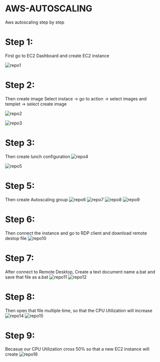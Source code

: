 # AWS-AUTOSCALING
Aws autoscaling step by step
# Step 1:
First go to EC2 Dashboard and create EC2 instance

![repo1](https://user-images.githubusercontent.com/73579847/123121561-e2176680-d462-11eb-91b4-c3fb57634fb2.jpg)

# Step 2:
Then create image
Select instace -> go to action -> select images and templet -> select create image

![repo2](https://user-images.githubusercontent.com/73579847/123122772-ebed9980-d463-11eb-9de7-8a3714c51922.jpg)

![repo3](https://user-images.githubusercontent.com/73579847/123123074-2eaf7180-d464-11eb-80f8-1bb19b311e91.jpg)

# Step 3:
Then create lunch configuration
![repo4](https://user-images.githubusercontent.com/73579847/123124183-155af500-d465-11eb-90f8-79ef770c1c75.jpg)

![repo5](https://user-images.githubusercontent.com/73579847/123124208-1b50d600-d465-11eb-89bc-04002fd5b344.jpg)

# Step 5:
Then create Autoscaling group
![repo6](https://user-images.githubusercontent.com/73579847/123125543-38d26f80-d466-11eb-85d5-17416e17a42e.jpg)
![repo7](https://user-images.githubusercontent.com/73579847/123125554-3bcd6000-d466-11eb-8bc3-3df4c3535f2b.jpg)
![repo8](https://user-images.githubusercontent.com/73579847/123125562-3d972380-d466-11eb-97f5-4407b3d3cc7f.jpg)
![repo9](https://user-images.githubusercontent.com/73579847/123125572-3ff97d80-d466-11eb-9756-936268211703.jpg)

# Step 6:
Then connect the instance and go to RDP client and download remote destop file
![repo10](https://user-images.githubusercontent.com/73579847/123125585-425bd780-d466-11eb-8df4-eb5ce24b9193.jpg)

# Step 7:
After connect to Remote Desktop, Create a text document name a.bat and save that file as a.bat
![repo11](https://user-images.githubusercontent.com/73579847/123133928-e301c580-d46d-11eb-9142-095007d325fd.jpg)
![repo12](https://user-images.githubusercontent.com/73579847/123133939-e6954c80-d46d-11eb-9d35-51a5b822224d.jpg)

# Step 8:
Then open that file multiple time, so that the CPU Utilization will increase
![repo14](https://user-images.githubusercontent.com/73579847/123133961-eb5a0080-d46d-11eb-894a-00381442a999.jpg)
![repo15](https://user-images.githubusercontent.com/73579847/123133969-edbc5a80-d46d-11eb-88a9-75889de0b314.jpg)

# Step 9:
Becasue our CPU Utilization cross 50% so that a new EC2 instance will create
![repo16](https://user-images.githubusercontent.com/73579847/123133980-f01eb480-d46d-11eb-9d3e-7dfe192103f0.jpg)






